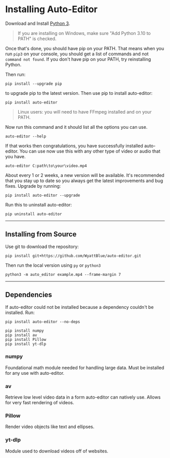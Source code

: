 # Installing Auto-Editor

Download and Install [Python 3](https://www.python.org/downloads/).

> If you are installing on Windows, make sure "Add Python 3.10 to PATH" is checked.

Once that's done, you should have pip on your PATH. That means when you run `pip3` on your console, you should get a list of commands and not `command not found`. If you don't have pip on your PATH, try reinstalling Python.

Then run:
```
pip install --upgrade pip
```

to upgrade pip to the latest version. Then use pip to install auto-editor:

```
pip install auto-editor
```

> Linux users: you will need to have FFmpeg installed and on your PATH.

Now run this command and it should list all the options you can use.

```
auto-editor --help
```

If that works then congratulations, you have successfully installed auto-editor. You can use now use this with any other type of video or audio that you have.

```
auto-editor C:path\to\your\video.mp4
```

About every 1 or 2 weeks, a new version will be available. It's recommended that you stay up to date so you always get the latest improvements and bug fixes. Upgrade by running:


```
pip install auto-editor --upgrade
```

Run this to uninstall auto-editor:

```
pip uninstall auto-editor
```


----

## Installing from Source

Use git to download the repository:

```terminal
pip install git+https://github.com/WyattBlue/auto-editor.git
```

Then run the local version using `py` or `python3`
```
python3 -m auto_editor example.mp4 --frame-margin 7
```

----

## Dependencies

If auto-editor could not be installed because a dependency couldn't be installed. Run:

```
pip install auto-editor --no-deps
```

```
pip install numpy
pip install av
pip install Pillow
pip install yt-dlp
```

### numpy

Foundational math module needed for handling large data. Must be installed for any use with auto-editor.

### av

Retrieve low level video data in a form auto-editor can natively use. Allows for very fast rendering of videos.

### Pillow

Render video objects like text and ellipses.

### yt-dlp

Module used to download videos off of websites.
